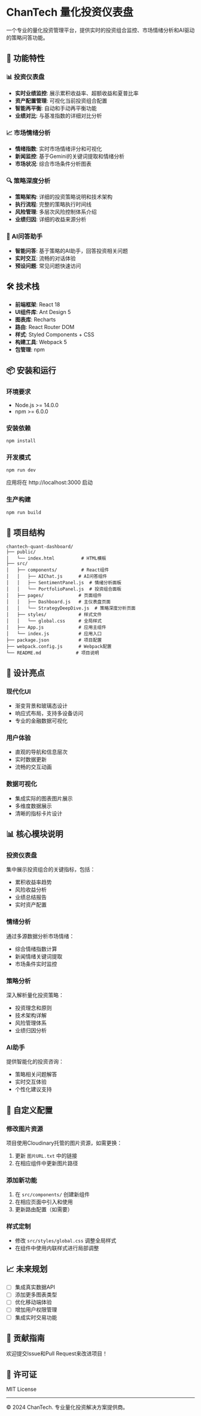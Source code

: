 # ChanTech 量化投资仪表盘

一个专业的量化投资管理平台，提供实时的投资组合监控、市场情绪分析和AI驱动的策略问答功能。

## 🚀 功能特性

### 📊 投资仪表盘
- **实时业绩监控**: 展示累积收益率、超额收益和夏普比率
- **资产配置管理**: 可视化当前投资组合配置
- **智能再平衡**: 自动和手动再平衡功能
- **业绩对比**: 与基准指数的详细对比分析

### 📈 市场情绪分析
- **情绪指数**: 实时市场情绪评分和可视化
- **新闻监控**: 基于Gemini的关键词提取和情绪分析
- **市场状况**: 综合市场条件分析图表

### 🔍 策略深度分析
- **策略架构**: 详细的投资策略说明和技术架构
- **执行流程**: 完整的策略执行时间线
- **风险管理**: 多层次风险控制体系介绍
- **业绩归因**: 详细的收益来源分析

### 🤖 AI问答助手
- **智能问答**: 基于策略的AI助手，回答投资相关问题
- **实时交互**: 流畅的对话体验
- **预设问题**: 常见问题快速访问

## 🛠️ 技术栈

- **前端框架**: React 18
- **UI组件库**: Ant Design 5
- **图表库**: Recharts
- **路由**: React Router DOM
- **样式**: Styled Components + CSS
- **构建工具**: Webpack 5
- **包管理**: npm

## 📦 安装和运行

### 环境要求
- Node.js >= 14.0.0
- npm >= 6.0.0

### 安装依赖
```bash
npm install
```

### 开发模式
```bash
npm run dev
```
应用将在 http://localhost:3000 启动

### 生产构建
```bash
npm run build
```

## 📁 项目结构

```
chantech-quant-dashboard/
├── public/
│   └── index.html          # HTML模板
├── src/
│   ├── components/         # React组件
│   │   ├── AIChat.js      # AI问答组件
│   │   ├── SentimentPanel.js  # 情绪分析面板
│   │   └── PortfolioPanel.js  # 投资组合面板
│   ├── pages/             # 页面组件
│   │   ├── Dashboard.js   # 主仪表盘页面
│   │   └── StrategyDeepDive.js  # 策略深度分析页面
│   ├── styles/            # 样式文件
│   │   └── global.css     # 全局样式
│   ├── App.js             # 应用主组件
│   └── index.js           # 应用入口
├── package.json           # 项目配置
├── webpack.config.js      # Webpack配置
└── README.md             # 项目说明
```

## 🎨 设计亮点

### 现代化UI
- 渐变背景和玻璃态设计
- 响应式布局，支持多设备访问
- 专业的金融数据可视化

### 用户体验
- 直观的导航和信息层次
- 实时数据更新
- 流畅的交互动画

### 数据可视化
- 集成实际的图表图片展示
- 多维度数据展示
- 清晰的指标卡片设计

## 📊 核心模块说明

### 投资仪表盘
集中展示投资组合的关键指标，包括：
- 累积收益率趋势
- 风险收益分析
- 业绩总结报告
- 实时资产配置

### 情绪分析
通过多源数据分析市场情绪：
- 综合情绪指数计算
- 新闻情绪关键词提取
- 市场条件实时监控

### 策略分析
深入解析量化投资策略：
- 投资理念和原则
- 技术架构详解
- 风险管理体系
- 业绩归因分析

### AI助手
提供智能化的投资咨询：
- 策略相关问题解答
- 实时交互体验
- 个性化建议支持

## 🔧 自定义配置

### 修改图片资源
项目使用Cloudinary托管的图片资源，如需更换：
1. 更新 `图片URL.txt` 中的链接
2. 在相应组件中更新图片路径

### 添加新功能
1. 在 `src/components/` 创建新组件
2. 在相应页面中引入和使用
3. 更新路由配置（如需要）

### 样式定制
- 修改 `src/styles/global.css` 调整全局样式
- 在组件中使用内联样式进行局部调整

## 📈 未来规划

- [ ] 集成真实数据API
- [ ] 添加更多图表类型
- [ ] 优化移动端体验
- [ ] 增加用户权限管理
- [ ] 集成实时交易功能

## 🤝 贡献指南

欢迎提交Issue和Pull Request来改进项目！

## 📄 许可证

MIT License

---

© 2024 ChanTech. 专业量化投资解决方案提供商。

